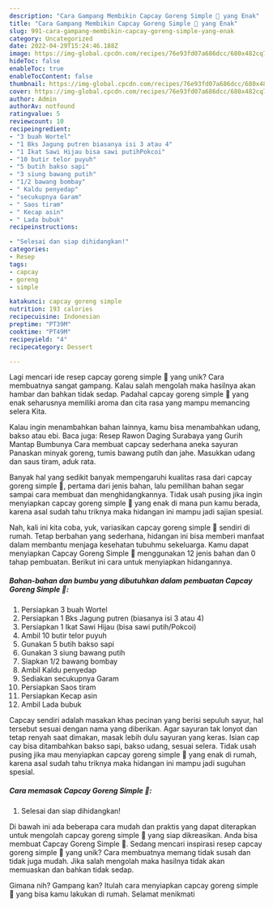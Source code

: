 ```yaml
---
description: "Cara Gampang Membikin Capcay Goreng Simple 🥗 yang Enak"
title: "Cara Gampang Membikin Capcay Goreng Simple 🥗 yang Enak"
slug: 991-cara-gampang-membikin-capcay-goreng-simple-yang-enak
category: Uncategorized
date: 2022-04-29T15:24:46.188Z
image: https://img-global.cpcdn.com/recipes/76e93fd07a686dcc/680x482cq70/capcay-goreng-simple-foto-resep-utama.jpg
hideToc: false
enableToc: true
enableTocContent: false
thumbnail: https://img-global.cpcdn.com/recipes/76e93fd07a686dcc/680x482cq70/capcay-goreng-simple-foto-resep-utama.jpg
cover: https://img-global.cpcdn.com/recipes/76e93fd07a686dcc/680x482cq70/capcay-goreng-simple-foto-resep-utama.jpg
author: Admin
authorAv: notfound
ratingvalue: 5
reviewcount: 10
recipeingredient:
- "3 buah Wortel"
- "1 Bks Jagung putren biasanya isi 3 atau 4"
- "1 Ikat Sawi Hijau bisa sawi putihPokcoi"
- "10 butir telor puyuh"
- "5 butih bakso sapi"
- "3 siung bawang putih"
- "1/2 bawang bombay"
- " Kaldu penyedap"
- "secukupnya Garam"
- " Saos tiram"
- " Kecap asin"
- " Lada bubuk"
recipeinstructions:

- "Selesai dan siap dihidangkan!"
categories:
- Resep
tags:
- capcay
- goreng
- simple

katakunci: capcay goreng simple 
nutrition: 193 calories
recipecuisine: Indonesian
preptime: "PT39M"
cooktime: "PT49M"
recipeyield: "4"
recipecategory: Dessert

---
```





Lagi mencari ide resep capcay goreng simple 🥗 yang unik? Cara membuatnya sangat gampang. Kalau salah mengolah maka hasilnya akan hambar dan bahkan tidak sedap. Padahal capcay goreng simple 🥗 yang enak seharusnya memiliki aroma dan cita rasa yang mampu memancing selera Kita.





Kalau ingin menambahkan bahan lainnya, kamu bisa menambahkan udang, bakso atau ebi. Baca juga: Resep Rawon Daging Surabaya yang Gurih Mantap Bumbunya Cara membuat capcay sederhana aneka sayuran Panaskan minyak goreng, tumis bawang putih dan jahe. Masukkan udang dan saus tiram, aduk rata.

Banyak hal yang sedikit banyak mempengaruhi kualitas rasa dari capcay goreng simple 🥗, pertama dari jenis bahan, lalu pemilihan bahan segar sampai cara membuat dan menghidangkannya. Tidak usah pusing jika ingin menyiapkan capcay goreng simple 🥗 yang enak di mana pun kamu berada, karena asal sudah tahu triknya maka hidangan ini mampu jadi sajian spesial.






Nah, kali ini kita coba, yuk, variasikan capcay goreng simple 🥗 sendiri di rumah. Tetap berbahan yang sederhana, hidangan ini bisa memberi manfaat dalam membantu menjaga kesehatan tubuhmu sekeluarga. Kamu dapat menyiapkan Capcay Goreng Simple 🥗 menggunakan 12 jenis bahan dan 0 tahap pembuatan. Berikut ini cara untuk menyiapkan hidangannya.

<!--inarticleads1-->

##### Bahan-bahan dan bumbu yang dibutuhkan dalam pembuatan Capcay Goreng Simple 🥗:

1. Persiapkan 3 buah Wortel
1. Persiapkan 1 Bks Jagung putren (biasanya isi 3 atau 4)
1. Persiapkan 1 Ikat Sawi Hijau (bisa sawi putih/Pokcoi)
1. Ambil 10 butir telor puyuh
1. Gunakan 5 butih bakso sapi
1. Gunakan 3 siung bawang putih
1. Siapkan 1/2 bawang bombay
1. Ambil  Kaldu penyedap
1. Sediakan secukupnya Garam
1. Persiapkan  Saos tiram
1. Persiapkan  Kecap asin
1. Ambil  Lada bubuk


Capcay sendiri adalah masakan khas pecinan yang berisi sepuluh sayur, hal tersebut sesuai dengan nama yang diberikan. Agar sayuran tak lonyot dan tetap renyah saat dimakan, masak lebih dulu sayuran yang keras. Isian cap cay bisa ditambahkan bakso sapi, bakso udang, sesuai selera. Tidak usah pusing jika mau menyiapkan capcay goreng simple 🥗 yang enak di rumah, karena asal sudah tahu triknya maka hidangan ini mampu jadi suguhan spesial. 

<!--inarticleads2-->

##### Cara memasak Capcay Goreng Simple 🥗:


1. Selesai dan siap dihidangkan!

Di bawah ini ada beberapa cara mudah dan praktis yang dapat diterapkan untuk mengolah capcay goreng simple 🥗 yang siap dikreasikan. Anda bisa membuat Capcay Goreng Simple 🥗. Sedang mencari inspirasi resep capcay goreng simple 🥗 yang unik? Cara membuatnya memang tidak susah dan tidak juga mudah. Jika salah mengolah maka hasilnya tidak akan memuaskan dan bahkan tidak sedap. 

Gimana nih? Gampang kan? Itulah cara menyiapkan capcay goreng simple 🥗 yang bisa kamu lakukan di rumah. Selamat menikmati
